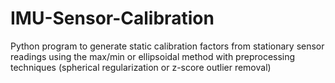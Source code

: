 # IMU-Sensor-Calibration
Python program to generate static calibration factors from stationary sensor readings using the max/min or ellipsoidal method with preprocessing techniques (spherical regularization or z-score outlier removal)
